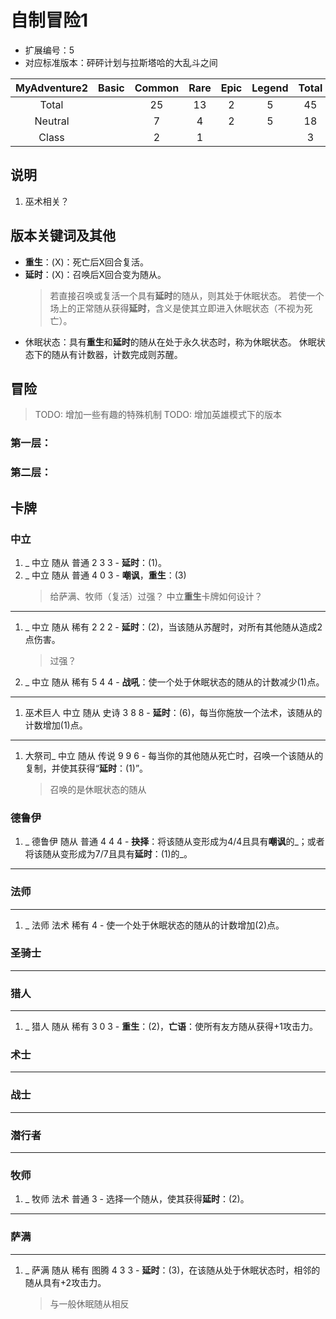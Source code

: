 # 自制冒险1

* 扩展编号：5
* 对应标准版本：砰砰计划与拉斯塔哈的大乱斗之间

|MyAdventure2|Basic  |Common |Rare   |Epic   |Legend |Total  |
|:----------:|:-----:|:-----:|:-----:|:-----:|:-----:|:-----:|
|Total       |       |25     |13     |2      |5      |45     |
|Neutral     |       |7      |4      |2      |5      |18     |
|Class       |       |2      |1      |       |       |3      |

## 说明

1. 巫术相关？

## 版本关键词及其他

- **重生**：(X)：死亡后X回合复活。
- **延时**：(X)：召唤后X回合变为随从。
    > 若直接召唤或复活一个具有**延时**的随从，则其处于休眠状态。
    > 若使一个场上的正常随从获得**延时**，含义是使其立即进入休眠状态（不视为死亡）。
- 休眠状态：具有**重生**和**延时**的随从在处于永久状态时，称为休眠状态。
    休眠状态下的随从有计数器，计数完成则苏醒。


## 冒险

> TODO: 增加一些有趣的特殊机制
> TODO: 增加英雄模式下的版本

### 第一层：

### 第二层：


## 卡牌

### 中立

1. _ 中立 随从 普通 2 3 3 - **延时**：(1)。
1. _ 中立 随从 普通 4 0 3 - **嘲讽**，**重生**：(3)
    > 给萨满、牧师（复活）过强？
    > 中立**重生**卡牌如何设计？

------

1. _ 中立 随从 稀有 2 2 2 - **延时**：(2)，当该随从苏醒时，对所有其他随从造成2点伤害。
    > 过强？
1. _ 中立 随从 稀有 5 4 4 - **战吼**：使一个处于休眠状态的随从的计数减少(1)点。

------

1. 巫术巨人 中立 随从 史诗 3 8 8 - **延时**：(6)，每当你施放一个法术，该随从的计数增加(1)点。

------

1. 大祭司_ 中立 随从 传说 9 9 6 - 每当你的其他随从死亡时，召唤一个该随从的复制，并使其获得“**延时**：(1)”。
    > 召唤的是休眠状态的随从

### 德鲁伊

1. _ 德鲁伊 随从 普通 4 4 4 - **抉择**：将该随从变形成为4/4且具有**嘲讽**的_；或者将该随从变形成为7/7且具有**延时**：(1)的_。

------

### 法师

------

1. _ 法师 法术 稀有 4 - 使一个处于休眠状态的随从的计数增加(2)点。

### 圣骑士

------

### 猎人

------

1. _ 猎人 随从 稀有 3 0 3 - **重生**：(2)，**亡语**：使所有友方随从获得+1攻击力。

### 术士

------

### 战士

------

### 潜行者

------

### 牧师

1. _ 牧师 法术 普通 3 - 选择一个随从，使其获得**延时**：(2)。

------

### 萨满

------

1. _ 萨满 随从 稀有 图腾 4 3 3 - **延时**：(3)，在该随从处于休眠状态时，相邻的随从具有+2攻击力。
    > 与一般休眠随从相反